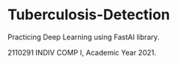 # Tuberculosis-Detection
Practicing Deep Learning using FastAI library.

2110291 INDIV COMP I, Academic Year 2021.
